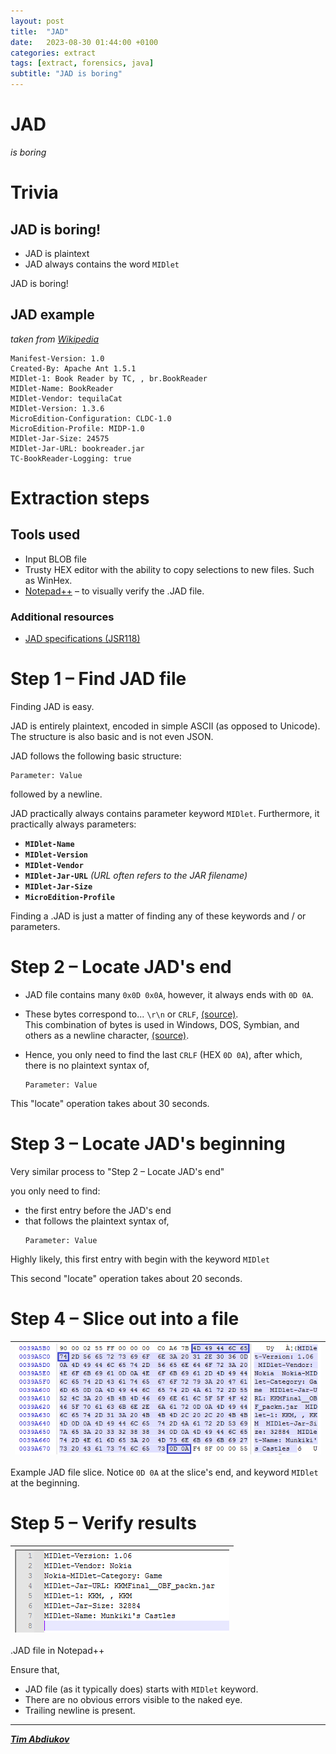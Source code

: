 ```yaml
---
layout: post
title:  "JAD"
date:   2023-08-30 01:44:00 +0100
categories: extract
tags: [extract, forensics, java]
subtitle: "JAD is boring"
---
```


# JAD
*is boring*

# Trivia

## JAD is boring!

* JAD is plaintext
* JAD always contains the word `MIDlet`

JAD is boring!

## JAD example
*taken from [Wikipedia](https://en.wikipedia.org/wiki/JAD_(file_format)#Example)*

```
Manifest-Version: 1.0
Created-By: Apache Ant 1.5.1
MIDlet-1: Book Reader by TC, , br.BookReader
MIDlet-Name: BookReader
MIDlet-Vendor: tequilaCat
MIDlet-Version: 1.3.6
MicroEdition-Configuration: CLDC-1.0
MicroEdition-Profile: MIDP-1.0
MIDlet-Jar-Size: 24575
MIDlet-Jar-URL: bookreader.jar
TC-BookReader-Logging: true
```

# Extraction steps

## Tools used

* Input BLOB file  
* Trusty HEX editor with the ability to copy selections to new files. Such as WinHex.  
* [Notepad++](https://notepad-plus-plus.org) – to visually verify the .JAD file.  

### Additional resources

* [JAD specifications (JSR118)](http://download.oracle.com/otn-pub/jcp/midp-2.1-mrel-oth-JSpec/midp-2_1-mrel-spec.pdf)  

# Step 1 – Find JAD file

Finding JAD is easy.

JAD is entirely plaintext, encoded in simple ASCII (as opposed to Unicode). The structure is also basic and is not even JSON.

JAD follows the following basic structure:
```
Parameter: Value
```  
followed by a newline.

JAD practically always contains parameter keyword `MIDlet`. Furthermore, it practically always parameters:
* **`MIDlet-Name`**
* **`MIDlet-Version`**
* **`MIDlet-Vendor`**
* **`MIDlet-Jar-URL`** *(URL often refers to the JAR filename)*
* **`MIDlet-Jar-Size`**
* **`MicroEdition-Profile`**
 
Finding a .JAD is just a matter of finding any of these keywords and / or parameters.

 # Step 2 – Locate JAD's end
 
* JAD file contains many `0x0D 0x0A`, however, it always ends with `0D 0A`. 
 
* These bytes correspond to... `\r\n` or `CRLF`, [(source)](https://stackoverflow.com/a/71531204/12258312).  
  This combination of bytes is used in Windows, DOS, Symbian, and others as a newline character, [(source)](https://stackoverflow.com/a/1552782/12258312).  
 
 * Hence, you only need to find the last `CRLF` (HEX `0D 0A`), after which, there is no plaintext syntax of,  
	```
	Parameter: Value
	```  
 
This "locate" operation takes about 30 seconds.
 
 # Step 3 – Locate JAD's beginning
 
 Very similar process to "Step 2 – Locate JAD's end"
 
 you only need to find:
 * the first entry before the JAD's end
 * that follows the plaintext syntax of,  
	```
	Parameter: Value
	```  
	
Highly likely, this first entry with begin with the keyword `MIDlet`

This second "locate" operation takes about 20 seconds.

# Step 4 – Slice out into a file

![JAD slice extraction](./img/JAD_extraction.png) |
---- | 
Example JAD file slice. Notice `0D 0A` at the slice's end, and keyword `MIDlet` at the beginning.

# Step 5 – Verify results

![JAD in NPP](./img/JAD_in_NPP.png) | 
---- | 
.JAD file in Notepad++

Ensure that,

* JAD file (as it typically does) starts with `MIDlet` keyword.
* There are no obvious errors visible to the naked eye.
* Trailing newline is present.

---------------------------------

***[Tim Abdiukov](https://github.com/TAbdiukov)***
